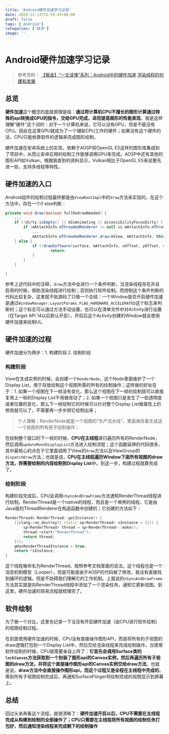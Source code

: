 ```yaml
---
title: 'Android硬件加速学习记录'
date: 2024-12-13T15:59:43+08:00
draft: false
tags: ['Android']
categories: ['技术']
image: ''
---
```


# Android硬件加速学习记录

> 参考资料：
> [【掘金】“一文读懂”系列：Android中的硬件加速](https://juejin.cn/post/7166935241108488222)
> [渲染线程的创建和发展](https://androidperformance.com/2019/11/06/Android-Systrace-MainThread-And-RenderThread/#%E6%B8%B2%E6%9F%93%E7%BA%BF%E7%A8%8B%E7%9A%84%E5%88%9B%E5%BB%BA%E5%92%8C%E5%8F%91%E5%B1%95)

## 总览
**硬件加速**这个概念的底层原理是指：**通过将计算机CPU不擅长的图形计算通过特殊的api转换成GPU的指令，交给GPU完成，进而提高图形的性能表现**。我是这样理解“硬件”这个词的：对于一个计算机来说，它可以没有GPU，但是不能没有CPU。因此在这里GPU就成为了一个辅助CPU工作的硬件；如果没有这个硬件的话，CPU只能依靠软件的逻辑来完成图形绘制。

硬件加速在安卓系统上的实现，依赖于AOSP将OpenGL ES这样的图形库集成到了项目中，从而让安卓应用的绘制工作能够调用GPU来完成。AOSP中还有其他的图形API如Vulkan，根据我查到的资料显示，Vulkan相比于OpenGL ES来说要先进一些，支持多线程等特性。

## 硬件加速的入口
Android组件的绘制过程最终都是由`ViewRootImpl`中的`draw`方法来实现的，在这个方法中，存在一个if else判断：
```java
private void draw(boolean fullRedrawNeeded) {
    ...
    if (!dirty.isEmpty() || mIsAnimating || accessibilityFocusDirty) {
        if (mAttachInfo.mThreadedRenderer != null && mAttachInfo.mThreadedRenderer.isEnabled()) { //1 判断是否存在渲染线程以及渲染线程是否启用
            ...
            mAttachInfo.mThreadedRenderer.draw(mView, mAttachInfo, this);//2 如果满足条件，通过渲染线程进行绘制
    } else {
            if (!drawSoftware(surface, mAttachInfo, xOffset, yOffset, scalingRequired, dirty)) {//3 如果不满足条件则进行软件绘制
                    return;
            }
        }
    }

}
```
参考上述代码中的注释，`draw`方法中会进行一个条件判断，当渲染线程存在并且启用的时候，借助渲染线程进行绘制；否则执行软件绘制。而控制这个条件判断的代码比较复杂，这里就不贴源码了只做一个总结：一个Window是否开启硬件加速是通过`WindowManager.LayoutParams.FLAG_HARDWARE_ACCELERATED`这个标志来判断的；这个标志可以通过方法手动设置，也可以在清单文件中对Activity进行设置（在Target API 14以后默认开启），开启后这个Activity创建的Window就会使用硬件加速来绘制UI。

## 硬件加速的过程
硬件加速分为两步：1. 构建阶段 2. 绘制阶段

### 构建阶段
View在生成实例的时候，会创建一个`RenderNode`，这个Node里面维护了一个Display List，用于存放绘制这个视图所需的所有的绘制操作；这样做的好处在于：1. 如果一个视图在下一帧没有变化，那么这个视图在下一帧的绘制就可以直接复用上一帧的Display List不用做改动了；2. 如果一个视图只是发生了一些透明度或者位置的变化，那么下一帧绘制它的时候可以针对整个Display List做属性上的修改就可以了，不需要再一步步把它绘制出来；
> 个人理解：RenderNode就是一个视图的“生产流水线”，里面保存着生成这一个视图的所有原子绘制操作；

在绘制整个窗口的下一帧的时候，**CPU在主线程**递归遍历所有的RenderNode，然后调用`updateRootDisplayList`方法进入绘制流程；这个函数延伸的代码很多，其中最核心的点在于它里面调用了View的`draw`方法以及ViewGroup的`dispatchDraw`方法；也就是说，**CPU在主线程遍历Window下面所有视图的draw方法，将需要绘制的内容绘制到Display List**中。到这一步，构建过程就算完成了。

### 绘制阶段
构建阶段完成后，CPU会调用`nSyncAndDrawFrame`方法通知RenderThread线程进行绘制。RenderThread是一个native的线程，而且是一个单例的线程，它是由Java层的ThreadRenderer在构造函数中创建的；它创建的方法如下：
```cpp
RenderThread& RenderThread::getInstance() {
    [[clang::no_destroy]] static sp<RenderThread> sInstance = []() {
        sp<RenderThread> thread = sp<RenderThread>::make();
        thread->start("RenderThread");
        return thread;
    }();
    gHasRenderThreadInstance = true;
    return *sInstance;
}
```
这个线程被命名为RenderThread。按照参考文档里面的说法，这个线程也是一个消息机制模型（Looper），但是可能是由于AOSP的代码做了修改，我没有直接找到循环的逻辑。但是不妨碍我们理解它的工作机制。上面说的`nSyncAndDrawFrame`方法其实就是向RenderThread线程中添加了一个渲染任务，通知它更新视图。到这里，硬件加速的简易流程就梳理完了。

## 软件绘制
为了做一个对比，这里也记录一下当没有开启硬件加速（由CPU进行软件绘制）的视图绘制过程。

在前面使用硬件加速的时候，CPU没有直接操作图形API，而是将所有的子视图的draw逻辑打包到一个Display List中，然后交给渲染线程来完成绘制操作。当使用软件绘制的时候，CPU就需要亲自上阵了：**它首先会调用Surface类的`lockCanvas`方法获取到一个封装了图形api的Canvas实例，然后再遍历所有子视图的draw方法，并将这个直接操作图形api的Canvas实例交给draw方法**。也就是说，**draw方法中会直接操作图形api，而这个过程又是全程在主线程中完成的**。等到所有子视图绘制完成后，再通知SurfaceFlinger将绘制完成的视图显示到屏幕上。

## 总结
回过头来再看这个流程，就很清晰了：**硬件加速开启以后，CPU不需要在主线程完成从构建到绘制的全部操作了；CPU只需要在主线程将所有视图的绘制任务打包好，然后通知渲染线程来完成剩下的绘制操作**
